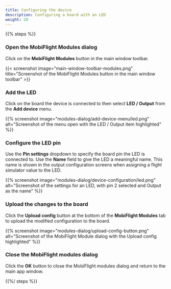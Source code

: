 ```yaml
---
title: Configuring the device
description: Configuring a board with an LED
weight: 20
---
```


{{% steps %}}

### Open the MobiFlight Modules dialog

Click on the **MobiFlight Modules** button in the main window toolbar.

{{< screenshot image="main-window-toolbar-modules.png" title="Screenshot of the MobiFlight Modules button in the main window toolbar" >}}

### Add the LED

Click on the board the device is connected to then select **LED / Output** from the **Add device** menu.

{{% screenshot image="modules-dialog/add-device-menu/led.png" alt="Screenshot of the menu open with the LED / Output item highlighted" %}}

### Configure the LED pin

Use the **Pin settings** dropdown to specify the board pin the LED is connected to. Use the **Name** field to give
the LED a meaningful name. This name is shown in the output configuration screens when assigning a flight simulator
value to the LED.

{{% screenshot image="modules-dialog/device-configuration/led.png" alt="Screenshot of the settings for an LED, with pin 2 selected and Output as the name" %}}

### Upload the changes to the board

Click the **Upload config** button at the bottom of the **MobiFlight Modules** tab to upload the modified
configuration to the board.

{{% screenshot image="modules-dialog/upload-config-button.png" alt="Screenshot of the MobiFlight Module dialog with the Upload config highlighted" %}}

### Close the MobiFlight modules dialog

Click the **OK** button to close the MobiFlight modules dialog and return to the main app window.

{{%/ steps %}}
